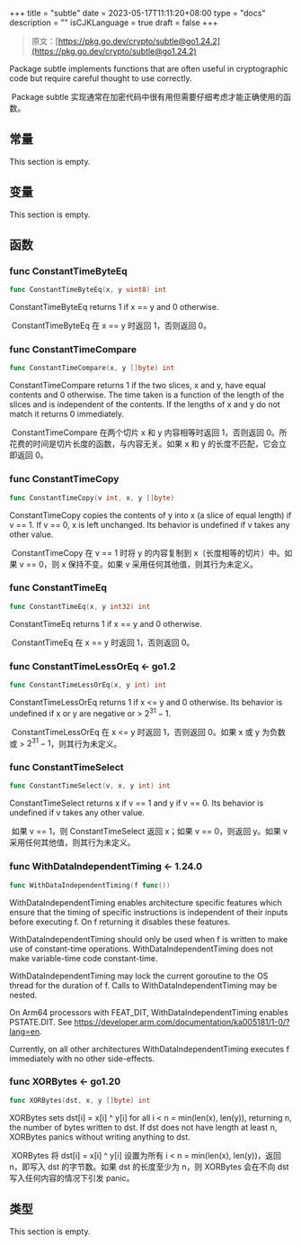 +++
title = "subtle"
date = 2023-05-17T11:11:20+08:00
type = "docs"
description = ""
isCJKLanguage = true
draft = false
+++
> 原文：[https://pkg.go.dev/crypto/subtle@go1.24.2](https://pkg.go.dev/crypto/subtle@go1.24.2)

Package subtle implements functions that are often useful in cryptographic code but require careful thought to use correctly.

​	Package subtle 实现通常在加密代码中很有用但需要仔细考虑才能正确使用的函数。

## 常量 

This section is empty.

## 变量

This section is empty.

## 函数

### func ConstantTimeByteEq 

``` go
func ConstantTimeByteEq(x, y uint8) int
```

ConstantTimeByteEq returns 1 if x == y and 0 otherwise.

​	ConstantTimeByteEq 在 x == y 时返回 1，否则返回 0。

### func ConstantTimeCompare 

``` go
func ConstantTimeCompare(x, y []byte) int
```

ConstantTimeCompare returns 1 if the two slices, x and y, have equal contents and 0 otherwise. The time taken is a function of the length of the slices and is independent of the contents. If the lengths of x and y do not match it returns 0 immediately.

​	ConstantTimeCompare 在两个切片 x 和 y 内容相等时返回 1，否则返回 0。所花费的时间是切片长度的函数，与内容无关。如果 x 和 y 的长度不匹配，它会立即返回 0。

### func ConstantTimeCopy 

``` go
func ConstantTimeCopy(v int, x, y []byte)
```

ConstantTimeCopy copies the contents of y into x (a slice of equal length) if v == 1. If v == 0, x is left unchanged. Its behavior is undefined if v takes any other value.

​	ConstantTimeCopy 在 v == 1 时将 y 的内容复制到 x（长度相等的切片）中。如果 v == 0，则 x 保持不变。如果 v 采用任何其他值，则其行为未定义。

### func ConstantTimeEq 

``` go
func ConstantTimeEq(x, y int32) int
```

ConstantTimeEq returns 1 if x == y and 0 otherwise.

​	ConstantTimeEq 在 x == y 时返回 1，否则返回 0。

### func ConstantTimeLessOrEq  <- go1.2

``` go
func ConstantTimeLessOrEq(x, y int) int
```

ConstantTimeLessOrEq returns 1 if x <= y and 0 otherwise. Its behavior is undefined if x or y are negative or > $2^{31} - 1$.

​	ConstantTimeLessOrEq 在 x <= y 时返回 1，否则返回 0。如果 x 或 y 为负数或 > $2^{31} - 1$，则其行为未定义。

### func ConstantTimeSelect 

``` go
func ConstantTimeSelect(v, x, y int) int
```

ConstantTimeSelect returns x if v == 1 and y if v == 0. Its behavior is undefined if v takes any other value.

​	如果 v == 1，则 ConstantTimeSelect 返回 x；如果 v == 0，则返回 y。如果 v 采用任何其他值，则其行为未定义。

### func WithDataIndependentTiming <- 1.24.0

```go
func WithDataIndependentTiming(f func())
```

WithDataIndependentTiming enables architecture specific features which ensure that the timing of specific instructions is independent of their inputs before executing f. On f returning it disables these features.

WithDataIndependentTiming should only be used when f is written to make use of constant-time operations. WithDataIndependentTiming does not make variable-time code constant-time.

WithDataIndependentTiming may lock the current goroutine to the OS thread for the duration of f. Calls to WithDataIndependentTiming may be nested.

On Arm64 processors with FEAT_DIT, WithDataIndependentTiming enables PSTATE.DIT. See https://developer.arm.com/documentation/ka005181/1-0/?lang=en.

Currently, on all other architectures WithDataIndependentTiming executes f immediately with no other side-effects.

### func XORBytes  <- go1.20

``` go
func XORBytes(dst, x, y []byte) int
```

XORBytes sets dst[i] = x[i] ^ y[i] for all i < n = min(len(x), len(y)), returning n, the number of bytes written to dst. If dst does not have length at least n, XORBytes panics without writing anything to dst.

​	XORBytes 将 dst[i] = x[i] ^ y[i] 设置为所有 i < n = min(len(x), len(y))，返回 n，即写入 dst 的字节数。如果 dst 的长度至少为 n，则 XORBytes 会在不向 dst 写入任何内容的情况下引发 panic。

## 类型

This section is empty.